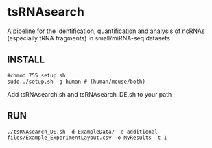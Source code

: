 # tsRNAsearch

A pipeline for the identification, quantification and analysis of ncRNAs (especially tRNA fragments) in small/miRNA-seq datasets

## INSTALL
```
#chmod 755 setup.sh
sudo ./setup.sh -g human # (human/mouse/both)
```
Add tsRNAsearch.sh and tsRNAsearch_DE.sh to your path
## RUN
```
./tsRNAsearch_DE.sh -d ExampleData/ -e additional-files/Example_ExperimentLayout.csv -o MyResults -t 1 
```
